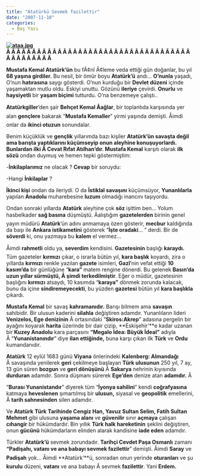 ```yaml
---
title: "Atatürkü Sevmek fazilettir"
date: "2007-11-10"
categories: 
  - Baş Yazı
---
```


**[![ataa.jpg](/uploads/2007/11/ataa.jpg)](/uploads/2007/11/ataa.jpg "ataa.jpg")Â Â Â Â Â Â Â Â Â Â Â Â Â Â Â Â Â Â Â Â Â Â Â Â Â Â Â Â Â Â Â Â Â Â Â Â Â Â Â Â Â Â Â Â Â** 

**Mustafa Kemal Atatürk’ün** bu fÃ¢nî Ã¢leme veda ettiği gün doğanlar, bu yıl **68 yaşına girdiler.** Bu nesil, bir ömür boyu **Atatürk’ü** andı… **O’nunla** yaşadı, O’nun **hatırasına** saygı gösterdi. O’nun kurduğu bir **Devlet düzeni** içinde yaşamaktan mutlu oldu. Eskiyi unuttu. Gözünü **ileriye** çevirdi. **Onurlu** ve **haysiyetli** bir **yaşam biçimi** tutturdu. O’na benzemeye çalıştı..

**Atatürkgiller**’den şair **Behçet Kemal Ãağlar**, bir toplantıda karşısında yer alan **gençlere** bakarak “**Mustafa Kemaller**” yirmi yaşında demişti. Åimdi onlar da **ikinci otuzun** sonundalar.

Benim küçüklük ve **gençlik** yıllarımda bazı kişiler **Atatürk’**ün savaşta değil ama **barışta** yaptıklarını **küçümseyip** onun **aleyhine** konuşuyorlardı. Bunlardan ilki Â **Cevat Rıfat Atılhan**’dır**. Mustafa Kemal** karşıtı olarak **ilk sözü** ondan duymuş ve hemen tepki göstermiştim:

\-**İnkilaplarımız** ne olacak ? **Cevap** bir soruydu:

\-Hangi **İnkilaplar** ?

**İkinci kişi** ondan da ileriydi. O da **İstiklal savaşını** küçümsüyor, **Yunanlılarla** yapılan **Anadolu** muharebesine **luzum** olmadığı inancını taşıyordu.

Ondan sonraki yıllarda **Atatürk** aleyhine çok **söz** işittim ben… Yolum hasbelkader **sağ basına** düşmüştü. Ãalıştığım **gazetelerden** birinin genel yayın müdürü **Atatürk**’ün adını anmamaya özen gösterir, **mecbur** kaldığında da başı ile **Ankara istikametini** gösterek “**İşte oradaki**… “ derdi. Bir de **söverdi** ki, onu yazmaya bu **kalem** el vermez…

Åimdi **rahmetli** oldu ya, **severdim** kendisini. **Gazetesinin** başlığı **karaydı.** Tüm gazeteler **kırmızı** çıkar, o israrla bütün yıl, **kara başlık** koyardı, zira o yıllarda **kırmızı** renkle yazılan **gazete** isimleri, **Gazî**’nin vefat ettiği **10 kasım’da** bir günlüğüne “**kara”** matem rengine dönerdi. Bu gelenek **Basın’**da uzun yıllar sürmüştü, Â şimdi t**erkedilmiştir**. Eğer o müdür, gazetesinin başlığını **kırmızı** atsaydı, 10 kasımda “**karaya”** dönmek zorunda kalacak, bunu da içine **sindiremeyecekti**, bu yüzden **gazetesi** bütün yıl **kara başlıkla** çıkardı.

**Mustafa Kemal** bir savaş **kahramanıdır.** Barışı bilmem ama **savaşın** sahibidir. Bir ulusun kaderini **silahla** değiştiren adamdır. Yunanlıların lideri **Venizelos, Ege denizinin** Â ortasındaki “**Skiros:Akrep**” adasına pergelin bir ayağını koyarak **harita** üzerinde bir dair çizip, **Eskişehir’**e kadar uzanan bir **Kuzey Anadolu** kara parçasını **“Megalo İdea: Büyük İdeal”** adıyla Â “**Yunanistanındır**” diye **ilan ettiğinde,** buna karşı çıkan ilk **Türk** ve **Ordu** kumandanıdır.

**Atatürk** 12 eylül 1683 günü **Viyana** önlerindeki **Kalenberg: Almandağı** Â savaşında yenilerek **geri** çekilmeye başlayan **Türk ulusunun** 250 yıl, 7 ay, 13 gün süren **bozgun** ve **geri dönüşünü** Â **Sakarya** nehrinin kıyısında **durduran** adamdır. Sonra düşmanı sürerek **Ege’den** denize atan **adamdır.** Â 

“**Burası Yunanistandır**” diyerek tüm “**İyonya sahilini**” kendi **coğrafyasına** katmaya **heveslenen** şımartılmış bir **ulusun,** siyasal ve **geopolitik** emellerini, Â **tarih sahnesinden** silen adamdır.

Ve **Atatürk** **Türk** **Tarihinde Cengiz Han, Yavuz Sultan Selim, Fatih Sultan Mehmet** gibi ulusuna **yaşama alanı** ve **güvenilir** sınır **açmaya** çalışan **cıhangir** bir hükümdardır. Bin yıllık **Türk halk hareketinin** şeklini değiştiren, onun **gücünü** hükümdarların elinden alarak kandisine **iade eden** adamdır.

Türkler **Atatürk’ü** sevmek zorundadır. **Tarihçi Cevdet Paşa Osmanlı** zamanı **“Padişahı, vatanı ve ana babayı sevmek fazilettir**” demişti. Åimdi **Saray** ve **Padişah** yok… Åimdi **Atatürk’**ü, sonradan onun yerinde **oturanları** ve şu **kurulu** düzeni, **vatanı** ve ana babayı Â sevmek **fazilettir**. Yani **Erdem.**
